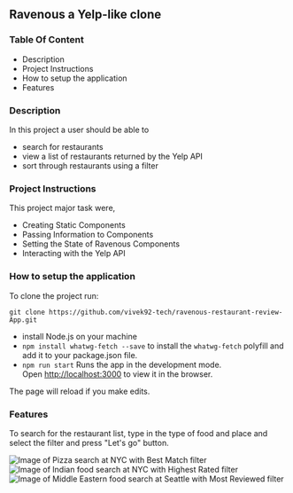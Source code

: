 ## Ravenous a Yelp-like clone

### Table Of Content

 * Description
 * Project Instructions
 * How to setup the application
 * Features


### Description
In this project  a user should be able to 
 
 * search for restaurants 
 * view a list of restaurants returned by the Yelp API
 * sort through restaurants using a filter

### Project Instructions
This project major task were,
 * Creating Static Components
 * Passing Information to Components
 * Setting the State of Ravenous Components
 * Interacting with the Yelp API


### How to setup the application
 To clone the project run:
 
 `git clone https://github.com/vivek92-tech/ravenous-restaurant-review-App.git`
 
 * install Node.js on your machine
 * `npm install whatwg-fetch --save` to install the `whatwg-fetch` polyfill and add it to your package.json file.
 * `npm run start`
Runs the app in the development mode.<br />
Open [http://localhost:3000](http://localhost:3000) to view it in the browser.

The page will reload if you make edits.<br />

### Features
To search for the restaurant list, type in the type of food and place and select the filter and press "Let's go" button.

![Image of Pizza search at NYC with Best Match filter](Screen%20Shot%202020-08-12%20at%209.22.37%20PM.png)
![Image of Indian food search at NYC with Highest Rated filter](Screen%20Shot%202020-08-12%20at%209.23.07%20PM.png)
![Image of Middle Eastern food search at Seattle with Most Reviewed filter](Screen%20Shot%202020-08-12%20at%209.24.29%20PM.png)


